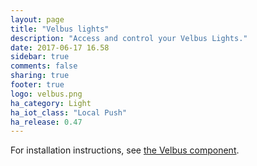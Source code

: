 ```yaml
---
layout: page
title: "Velbus lights"
description: "Access and control your Velbus Lights."
date: 2017-06-17 16.58
sidebar: true
comments: false
sharing: true
footer: true
logo: velbus.png
ha_category: Light
ha_iot_class: "Local Push"
ha_release: 0.47
---
```


For installation instructions, see [the Velbus component](/components/velbus/).
